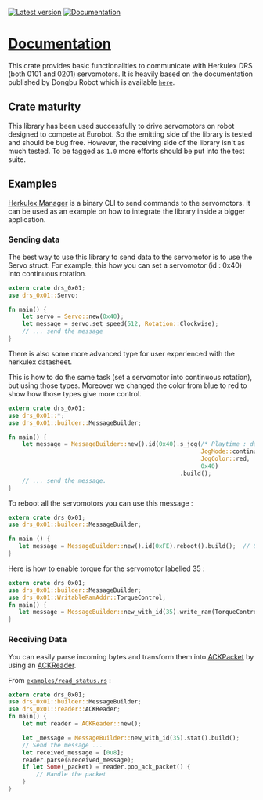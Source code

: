 [![Latest version](https://img.shields.io/crates/v/drs-0x01.svg)](https://crates.io/crates/drs-0x01)
[![Documentation](https://docs.rs/drs-0x01/badge.svg)](https://docs.rs/drs-0x01)
# [Documentation](https://docs.rs/drs-0x01/0.1.6/drs_0x01/)
 
 This crate provides basic functionalities to communicate with Herkulex DRS (both 0101 and 0201)
 servomotors.
 It is heavily based on the documentation published by Dongbu Robot which is available
 [`here`](http://www.sgbotic.com/products/datasheets/robotics/herkulexeng.pdf).

## Crate maturity

This library has been used successfully to drive servomotors on robot designed to compete at Eurobot. So the emitting side of the library is tested and should be bug free. However, the receiving side of the library isn't as much tested. To be tagged as `1.0` more efforts should be put into the test suite.

## Examples

[Herkulex Manager](https://git.florencepaul.com/gbip/herkulex_manager) is a binary CLI to send commands to the servomotors. It can be used as an example on how to integrate the library inside a bigger application.

### Sending data
The best way to use this library to send data to the servomotor is to use the Servo struct.
For example, this how you can set a servomotor (id : 0x40) into continuous rotation.

```rust
extern crate drs_0x01;
use drs_0x01::Servo;

fn main() {
    let servo = Servo::new(0x40);
    let message = servo.set_speed(512, Rotation::Clockwise);
    // ... send the message
}
```

There is also some more advanced type for user experienced with the herkulex datasheet.

This is how to do the same task (set a servomotor into continuous rotation), but using those types. Moreover we 
changed the color from blue to red to show how those types give more control.

```rust
extern crate drs_0x01;
use drs_0x01::*;
use drs_0x01::builder::MessageBuilder;

fn main() {
    let message = MessageBuilder::new().id(0x40).s_jog(/* Playtime : datasheet value : */ 60, 
                                                       JogMode::continuous{speed : 512}, 
                                                       JogColor::red, 
                                                       0x40)
                                                 .build();
    // ... send the message.
}


```

 To reboot all the servomotors you can use this message :

 ```rust
 extern crate drs_0x01;
 use drs_0x01::builder::MessageBuilder;
 
 fn main () {
    let message = MessageBuilder::new().id(0xFE).reboot().build();  // 0xFE is the broadcast ID
 }
 ```

 Here is how to enable torque for the servomotor labelled 35 :

 ```rust
 extern crate drs_0x01;
 use drs_0x01::builder::MessageBuilder;
 use drs_0x01::WritableRamAddr::TorqueControl;
 fn main() {
    let message = MessageBuilder::new_with_id(35).write_ram(TorqueControl(1)).build();
 }
 ```
 
 ### Receiving Data
 
 You can easily parse incoming bytes and transform them into [ACKPacket](https://docs.rs/drs-0x01/latest/drs_0x01/reader/struct.ACKPacket.html) 
 by using an [ACKReader](https://docs.rs/drs-0x01/latest/drs_0x01/reader/struct.ACKReader.html).

From [`examples/read_status.rs`](examples/read_status.rs) :

```rust
extern crate drs_0x01;
use drs_0x01::builder::MessageBuilder;
use drs_0x01::reader::ACKReader;
fn main() {
    let mut reader = ACKReader::new();

    let _message = MessageBuilder::new_with_id(35).stat().build();
    // Send the message ...
    let received_message = [0u8];
    reader.parse(&received_message);
    if let Some(_packet) = reader.pop_ack_packet() {
        // Handle the packet
    }
}
```
